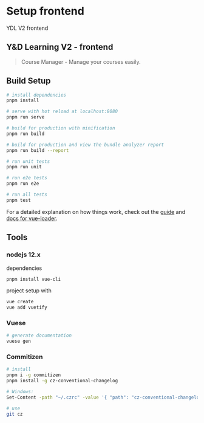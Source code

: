 # Setup frontend
YDL V2 frontend

## Y&D Learning V2 - frontend

> Course Manager - Manage your courses easily.

## Build Setup

``` bash
# install dependencies
pnpm install

# serve with hot reload at localhost:8080
pnpm run serve

# build for production with minification
pnpm run build

# build for production and view the bundle analyzer report
pnpm run build --report

# run unit tests
pnpm run unit

# run e2e tests
pnpm run e2e

# run all tests
pnpm test
```

For a detailed explanation on how things work, check out the [guide](http://vuejs-templates.github.io/webpack/) and [docs for vue-loader](http://vuejs.github.io/vue-loader).

## Tools

### nodejs 12.x

dependencies
``` bash
pnpm install vue-cli
```

project setup with
``` bash
vue create
vue add vuetify
```

### Vuese

``` bash
# generate documentation
vuese gen
```

### Commitizen

``` bash
# install
pnpm i -g commitizen
pnpm install -g cz-conventional-changelog

# Windows:
Set-Content -path "~/.czrc" -value '{ "path": "cz-conventional-changelog" }'

# use
git cz
```